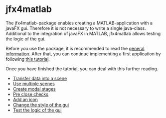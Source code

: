 # jfx4matlab
The jfx4matlab-package enables creating a MATLAB-application with a javaFX gui. Therefore it is not necessary to write a single java-class. Additional to the integration of javaFX in MATLAB, jfx4matlab allows testing the logic of the gui.

Before you use the package, it is recommended to read the [general information](doc/GeneralInformation/GeneralInformation.md). After that, you can continue implementing a first application by following [this tutorial](doc/HelloWorld/HelloWorld.md).

Once you have finished the tutorial, you can deal with this further reading.

- [Transfer data into a scene](doc/Datatransfer/Datatransfer.md)
- [Use multiple scenes](doc/MultipleScenes/MultipleScenes.md)
- [Create modal stages](doc/ModalStages/ModalStages.md)
- [Pre close checks](doc/PreCloseCheck/PreCloseCheck.md)
- [Add an icon](doc/AddIcon/AddIcon.md)
- [Change the style of the gui](doc/StyleGui/StyleGui.md)
- [Test the logic of the gui](doc/TestGuiLogic/TestGuiLogic.md)
